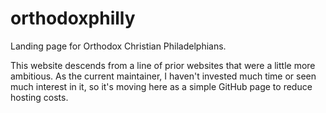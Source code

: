 # orthodoxphilly

Landing page for Orthodox Christian Philadelphians.

This website descends from a line of prior websites that were a little
more ambitious. As the current maintainer, I haven't invested much
time or seen much interest in it, so it's moving here as a simple
GitHub page to reduce hosting costs.

